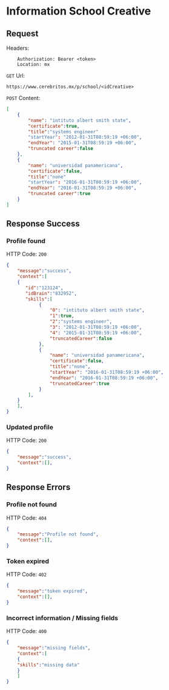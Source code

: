 # Information School Creative

## Request

Headers:
```
	Authorization: Bearer <token>
	Location: mx
```

`GET` Url:
```url
https://www.cerebritos.mx/p/school/<idCreative>
```

`POST` Content:
```json
[
	{
		"name": "intituto albert smith state",
		"certificate":true,
		"title":"systems engineer"
		"startYear": "2012-01-31T08:59:19 +06:00",
		"endYear": "2015-01-31T08:59:19 +06:00",
		"truncated career":false
	},
	{
		"name": "universidad panamericana",
		"certificate":false,
		"title":"none"
		"startYear": "2016-01-31T08:59:19 +06:00",
		"endYear": "2016-01-31T08:59:19 +06:00",
		"truncated career":true
	}
]
```
## Response Success

### Profile found

HTTP Code: `200`

```json
{
	"message":"success",
	"context":[
    {
	   "id":"123124",
	   "idBrain":"832952",
	   "skills":[
			{
				"0": "intituto albert smith state",
				"1":true,
				"2":"systems engineer",
				"3": "2012-01-31T08:59:19 +06:00",
				"4": "2015-01-31T08:59:19 +06:00",
				"truncatedCareer":false
			},
			{
				"name": "universidad panamericana",
				"certificate":false,
				"title":"none",
				"startYear": "2016-01-31T08:59:19 +06:00",
				"endYear": "2016-01-31T08:59:19 +06:00",
				"truncatedCareer":true
			}
		],
	}
	],
}
```

### Updated profile

HTTP Code: `200`

```json
{
	"message":"success",
	"context":[],
}
```

## Response Errors

### Profile not found

HTTP Code: `404`

```json
{
	"message":"Profile not found",
	"context":[],
}
```

### Token expired

HTTP Code: `402`

```json
{
	"message":"token expired",
	"context":[],
}
```

### Incorrect information / Missing fields

HTTP Code: `400`

```json
{
	"message":"missing fields",
	"context":[
	{
	"skills":"missing data"
	}
	]
}
```